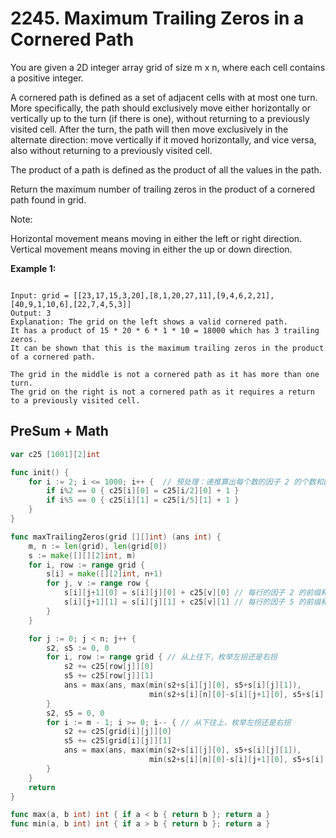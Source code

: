 # 2245. Maximum Trailing Zeros in a Cornered Path
You are given a 2D integer array grid of size m x n, where each cell contains a positive integer.

A cornered path is defined as a set of adjacent cells with at most one turn. More specifically, the path should exclusively move either horizontally or vertically up to the turn (if there is one), without returning to a previously visited cell. After the turn, the path will then move exclusively in the alternate direction: move vertically if it moved horizontally, and vice versa, also without returning to a previously visited cell.

The product of a path is defined as the product of all the values in the path.

Return the maximum number of trailing zeros in the product of a cornered path found in grid.

Note:

Horizontal movement means moving in either the left or right direction.
Vertical movement means moving in either the up or down direction.
 

**Example 1:**
```

Input: grid = [[23,17,15,3,20],[8,1,20,27,11],[9,4,6,2,21],[40,9,1,10,6],[22,7,4,5,3]]
Output: 3
Explanation: The grid on the left shows a valid cornered path.
It has a product of 15 * 20 * 6 * 1 * 10 = 18000 which has 3 trailing zeros.
It can be shown that this is the maximum trailing zeros in the product of a cornered path.

The grid in the middle is not a cornered path as it has more than one turn.
The grid on the right is not a cornered path as it requires a return to a previously visited cell.
```

## PreSum + Math
```go
var c25 [1001][2]int

func init() {
	for i := 2; i <= 1000; i++ {  // 预处理：递推算出每个数的因子 2 的个数和因子 5 的个数
		if i%2 == 0 { c25[i][0] = c25[i/2][0] + 1 }
		if i%5 == 0 { c25[i][1] = c25[i/5][1] + 1 }
	}
}

func maxTrailingZeros(grid [][]int) (ans int) {
	m, n := len(grid), len(grid[0])
	s := make([][][2]int, m)
	for i, row := range grid {
		s[i] = make([][2]int, n+1)
		for j, v := range row {
			s[i][j+1][0] = s[i][j][0] + c25[v][0] // 每行的因子 2 的前缀和
			s[i][j+1][1] = s[i][j][1] + c25[v][1] // 每行的因子 5 的前缀和
		}
	}

	for j := 0; j < n; j++ {
		s2, s5 := 0, 0
		for i, row := range grid { // 从上往下，枚举左拐还是右拐
			s2 += c25[row[j]][0]
			s5 += c25[row[j]][1]
			ans = max(ans, max(min(s2+s[i][j][0], s5+s[i][j][1]), 
                               min(s2+s[i][n][0]-s[i][j+1][0], s5+s[i][n][1]-s[i][j+1][1])))
		}
		s2, s5 = 0, 0
		for i := m - 1; i >= 0; i-- { // 从下往上，枚举左拐还是右拐
			s2 += c25[grid[i][j]][0]
			s5 += c25[grid[i][j]][1]
			ans = max(ans, max(min(s2+s[i][j][0], s5+s[i][j][1]),
                               min(s2+s[i][n][0]-s[i][j+1][0], s5+s[i][n][1]-s[i][j+1][1])))
		}
	}
	return
}

func max(a, b int) int { if a < b { return b }; return a }
func min(a, b int) int { if a > b { return b }; return a }
```